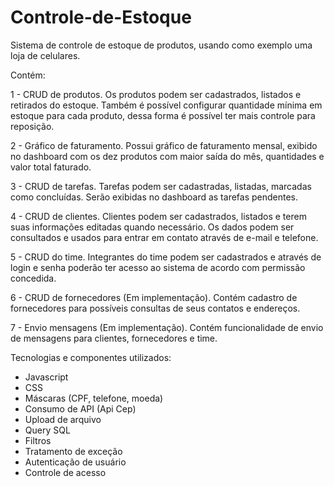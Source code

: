 # Controle-de-Estoque
Sistema de controle de estoque de produtos, usando como exemplo uma loja de celulares.

Contém:

1 - CRUD de produtos. Os produtos podem ser cadastrados, listados e retirados do estoque. Também é possível configurar
    quantidade mínima em estoque para cada produto, dessa forma é possível ter mais controle para reposição.

2 - Gráfico de faturamento. Possui gráfico de faturamento mensal, exibido no dashboard com os dez produtos com maior saída 
    do mês, quantidades e valor total faturado.

3 - CRUD de tarefas. Tarefas podem ser cadastradas, listadas, marcadas como concluídas. Serão exibidas no dashboard as tarefas 
    pendentes.

4 - CRUD de clientes. Clientes podem ser cadastrados, listados e terem suas informações editadas quando necessário. Os dados 
    podem ser consultados e usados para entrar em contato através de e-mail e telefone.

5 - CRUD do time. Integrantes do time podem ser cadastrados e através de login e senha poderão ter acesso ao sistema de acordo 
    com permissão concedida.

6 - CRUD de fornecedores (Em implementação). Contém cadastro de fornecedores para possíveis consultas de seus contatos e 
    endereços.

7 - Envio mensagens (Em implementação). Contém funcionalidade de envio de mensagens para clientes, fornecedores e time.

Tecnologias e componentes utilizados:

- Javascript
- CSS
- Máscaras (CPF, telefone, moeda)
- Consumo de API (Api Cep)
- Upload de arquivo
- Query SQL
- Filtros
- Tratamento de exceção
- Autenticação de usuário
- Controle de acesso
